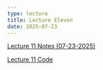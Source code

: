 ```yaml
---
type: lecture
title: Lecture Eleven
date: 2025-07-23
---
```


[Lecture 11 Notes (07-23-2025)](https://github.com/wonjun-seo/cosmos/blob/master/static_files/presentations/lecture_eleven/Bayesian_Analysis.pdf)

[Lecture 11 Code](https://github.com/wonjun-seo/cosmos/blob/master/static_files/presentations/lecture_eleven/)